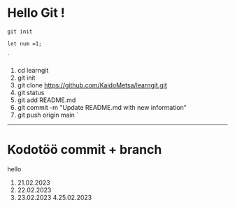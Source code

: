 # Hello Git !

`git init`


```
let num =1;
```

`
1. cd learngit
2. git init
3. git clone https://github.com/KaidoMetsa/learngit.git
4. git status
5. git add README.md
6. git commit -m "Update README.md with new information"
7. git push origin main
`


______________________________

# Kodotöö commit + branch 

hello

1. 21.02.2023
2. 22.02.2023
3. 23.02.2023
4.25.02.2023
